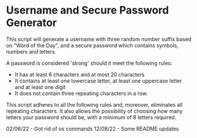 # Username and Secure Password Generator

This script will generate a username with three random number suffix based on "Word of the Day", and a secure password which contains symbols, numbers and letters.

A password is considered 'strong' should it meet the following rules:

- It has at least 6 characters and at most 20 characters
- It contains at least one lowercase letter, at least one uppercase letter and at least one digit
- It does not contain three repeating characters in a row.

This script adheres to all the following rules and, moreover, eliminates all repeating characters. It also allows the possibility of choosing how many letters your password should be, with a minimum of 8 letters required.

02/06/22 - Got rid of os commands
12/08/22 - Some README updates
